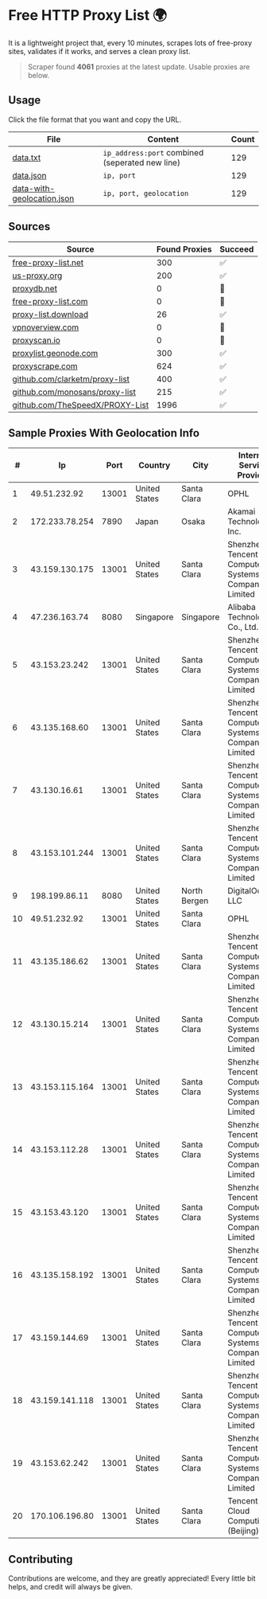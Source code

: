 
# Free HTTP Proxy List 🌍

It is a lightweight project that, every 10 minutes, scrapes lots of free-proxy sites, validates if it works, and serves a clean proxy list.


> Scraper found **4061** proxies at the latest update. Usable proxies are below.

## Usage

Click the file format that you want and copy the URL.


|File|Content|Count|
|----|-------|-----|
|[data.txt](https://raw.githubusercontent.com/themiralay/Proxy-List-World/master/data.txt)|`ip_address:port` combined (seperated new line)|129|
|[data.json](https://raw.githubusercontent.com/themiralay/Proxy-List-World/master/data.json)|`ip, port`|129|
|[data-with-geolocation.json](https://raw.githubusercontent.com/themiralay/Proxy-List-World/master/data-with-geolocation.json)|`ip, port, geolocation`|129|

## Sources

|Source|Found Proxies|Succeed|
|------|-------------|-------|
|[free-proxy-list.net](https://free-proxy-list.net)|300|✅|
|[us-proxy.org](https://www.us-proxy.org)|200|✅|
|[proxydb.net](http://proxydb.net)|0|🚫|
|[free-proxy-list.com](https://free-proxy-list.com/?page=&port=&type%5B%5D=http&type%5B%5D=https&up_time=0&search=Search)|0|🚫|
|[proxy-list.download](https://www.proxy-list.download/HTTP)|26|✅|
|[vpnoverview.com](https://vpnoverview.com/privacy/anonymous-browsing/free-proxy-servers)|0|🚫|
|[proxyscan.io](https://www.proxyscan.io)|0|🚫|
|[proxylist.geonode.com](https://proxylist.geonode.com/api/proxy-list?limit=300&page=1&sort_by=lastChecked&sort_type=desc&protocols=http,https)|300|✅|
|[proxyscrape.com](https://api.proxyscrape.com/v2/?request=displayproxies&protocol=http&timeout=10000&country=all&ssl=all&anonymity=all)|624|✅|
|[github.com/clarketm/proxy-list](https://raw.githubusercontent.com/clarketm/proxy-list/master/proxy-list-raw.txt)|400|✅|
|[github.com/monosans/proxy-list](https://raw.githubusercontent.com/monosans/proxy-list/main/proxies/http.txt)|215|✅|
|[github.com/TheSpeedX/PROXY-List](https://raw.githubusercontent.com/TheSpeedX/PROXY-List/master/http.txt)|1996|✅|


## Sample Proxies With Geolocation Info

|#|Ip|Port|Country|City|Internet Service Provider|
|-|--|----|-------|----|-------------------------|
|1|49.51.232.92|13001|United States|Santa Clara|OPHL|
|2|172.233.78.254|7890|Japan|Osaka|Akamai Technologies, Inc.|
|3|43.159.130.175|13001|United States|Santa Clara|Shenzhen Tencent Computer Systems Company Limited|
|4|47.236.163.74|8080|Singapore|Singapore|Alibaba (US) Technology Co., Ltd.|
|5|43.153.23.242|13001|United States|Santa Clara|Shenzhen Tencent Computer Systems Company Limited|
|6|43.135.168.60|13001|United States|Santa Clara|Shenzhen Tencent Computer Systems Company Limited|
|7|43.130.16.61|13001|United States|Santa Clara|Shenzhen Tencent Computer Systems Company Limited|
|8|43.153.101.244|13001|United States|Santa Clara|Shenzhen Tencent Computer Systems Company Limited|
|9|198.199.86.11|8080|United States|North Bergen|DigitalOcean, LLC|
|10|49.51.232.92|13001|United States|Santa Clara|OPHL|
|11|43.135.186.62|13001|United States|Santa Clara|Shenzhen Tencent Computer Systems Company Limited|
|12|43.130.15.214|13001|United States|Santa Clara|Shenzhen Tencent Computer Systems Company Limited|
|13|43.153.115.164|13001|United States|Santa Clara|Shenzhen Tencent Computer Systems Company Limited|
|14|43.153.112.28|13001|United States|Santa Clara|Shenzhen Tencent Computer Systems Company Limited|
|15|43.153.43.120|13001|United States|Santa Clara|Shenzhen Tencent Computer Systems Company Limited|
|16|43.135.158.192|13001|United States|Santa Clara|Shenzhen Tencent Computer Systems Company Limited|
|17|43.159.144.69|13001|United States|Santa Clara|Shenzhen Tencent Computer Systems Company Limited|
|18|43.159.141.118|13001|United States|Santa Clara|Shenzhen Tencent Computer Systems Company Limited|
|19|43.153.62.242|13001|United States|Santa Clara|Shenzhen Tencent Computer Systems Company Limited|
|20|170.106.196.80|13001|United States|Santa Clara|Tencent Cloud Computing (Beijing) Co|



## Contributing

Contributions are welcome, and they are greatly appreciated! Every
little bit helps, and credit will always be given.

